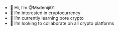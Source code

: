 - 👋 Hi, I’m @Msdeniji01
- 👀 I’m interested in cryptocurrency 
- 🌱 I’m currently learning bore crypto 
- 💞️ I’m looking to collaborate on all crypto platforms 

<!---
Msdeniji01/Msdeniji01 is a ✨ special ✨ repository because its `README.md` (this file) appears on your GitHub profile.
You can click the Preview link to take a look at your changes.
--->
